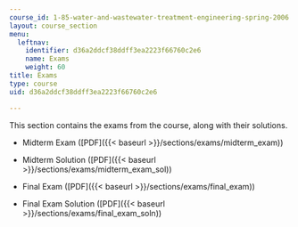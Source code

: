 ```yaml
---
course_id: 1-85-water-and-wastewater-treatment-engineering-spring-2006
layout: course_section
menu:
  leftnav:
    identifier: d36a2ddcf38ddff3ea2223f66760c2e6
    name: Exams
    weight: 60
title: Exams
type: course
uid: d36a2ddcf38ddff3ea2223f66760c2e6

---
```


This section contains the exams from the course, along with their solutions.

*   Midterm Exam ([PDF]({{< baseurl >}}/sections/exams/midterm_exam))
    
*   Midterm Solution ([PDF]({{< baseurl >}}/sections/exams/midterm_exam_sol))
    
*   Final Exam ([PDF]({{< baseurl >}}/sections/exams/final_exam))
    
*   Final Exam Solution ([PDF]({{< baseurl >}}/sections/exams/final_exam_soln))